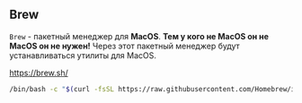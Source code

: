 ## Brew
`Brew` - пакетный менеджер для **MacOS**. **Тем у кого не MacOS он не MacOS он не нужен!** Через этот пакетный менеджер будут устанавливаться утилиты для MacOS.

https://brew.sh/
```zsh
/bin/bash -c "$(curl -fsSL https://raw.githubusercontent.com/Homebrew/install/HEAD/install.sh)"
```
